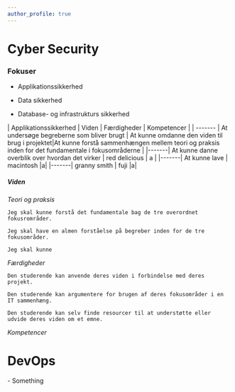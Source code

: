 ```yaml
---
author_profile: true
---
```


<h1>Cyber Security</h1>

<h3>Fokuser</h3>

<p>
  
  - Applikationssikkerhed
  
  
  - Data sikkerhed
  
  
  - Database- og infrastrukturs sikkerhed
  
  
</p>

| Applikationssikkerhed | Viden | Færdigheder | Kompetencer |
| ------- | At undersøge begreberne som bliver brugt | At kunne omdanne den viden til brug i projektet|At kunne forstå sammenhængen mellem teori og praksis inden for det fundamentale i fokusområderne |
|-------| At kunne danne overblik over hvordan det virker | red delicious | a |
|-------| At kunne lave | macintosh |a|
|-------| granny smith | fuji |a|



<h5>Viden</h5>

<p>
  
  _Teori og praksis_
  
    Jeg skal kunne forstå det fundamentale bag de tre overordnet fokusrområder.
    
    Jeg skal have en almen forståelse på begreber inden for de tre fokusområder.
    
    Jeg skal kunne
    
  _Færdigheder_
  
    Den studerende kan anvende deres viden i forbindelse med deres projekt.
    
    Den studerende kan argumentere for brugen af deres fokusområder i en IT sammenhæng.
    
    Den studerende kan selv finde resourcer til at understøtte eller udvide deres viden om et emne.
    
  _Kompetencer_
  
    
    
    
</p>


<h1>DevOps</h1>

<p>- Something</p>
